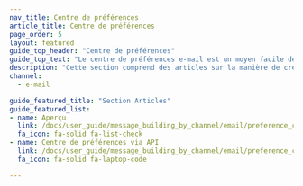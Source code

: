 ```yaml
---
nav_title: Centre de préférences
article_title: Centre de préférences
page_order: 5
layout: featured
guide_top_header: "Centre de préférences"
guide_top_text: "Le centre de préférences e-mail est un moyen facile de gérer les utilisateurs qui reçoivent certains groupes de newsletters. Lisez ces articles pour savoir comment créer et gérer votre centre de préférences au moyen du tableau de bord ou via l’API."
description: "Cette section comprend des articles sur la manière de créer un centre de préférences."
channel:
  - e-mail

guide_featured_title: "Section Articles"
guide_featured_list:
- name: Aperçu
  link: /docs/user_guide/message_building_by_channel/email/preference_center/preference_center/
  fa_icon: fa-solid fa-list-check
- name: Centre de préférences via API
  link: /docs/user_guide/message_building_by_channel/email/preference_center/preference_center_via_api/
  fa_icon: fa-solid fa-laptop-code

---
```

<br><br>
